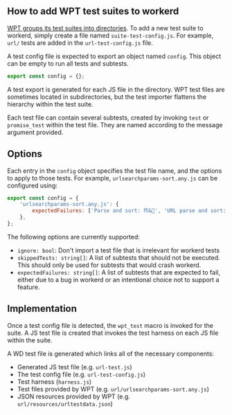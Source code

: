 ## How to add WPT test suites to workerd

[WPT groups its test suites into directories](https://github.com/web-platform-tests/wpt). To add a new test suite to workerd, simply create a file named `suite-test-config.js`. For example, `url/` tests are added in the `url-test-config.js` file.

A test config file is expected to export an object named `config`. This object can be empty to run all tests and subtests.

```js
export const config = {};
```

A test export is generated for each JS file in the directory. WPT test files are sometimes located in subdirectories, but the test importer flattens the hierarchy within the test suite.

Each test file can contain several subtests, created by invoking `test` or `promise_test` within the test file. They are named according to the message argument provided.

## Options

Each entry in the `config` object specifies the test file name, and the options to apply to those tests. For example, `urlsearchparams-sort.any.js` can be configured using:

```js
export const config = {
    'urlsearchparams-sort.any.js': {
        expectedFailures: ['Parse and sort: ﬃ&🌈', 'URL parse and sort: ﬃ&🌈'],
    },
};
```


The following options are currently supported:

* `ignore: bool`: Don't import a test file that is irrelevant for workerd tests
* `skippedTests: string[]`: A list of subtests that should not be executed. This should only be used for subtests that would crash workerd.
* `expectedFailures: string[]`: A list of subtests that are expected to fail, either due to a bug in workerd or an intentional choice not to support a feature.

## Implementation

Once a test config file is detected, the `wpt_test` macro is invoked for the suite. A JS test file is created that invokes the test harness on each JS file within the suite.

A WD test file is generated which links all of the necessary components:

* Generated JS test file (e.g. `url-test.js`)
* The test config file (e.g. `url-test-config.js`)
* Test harness (`harness.js`)
* Test files provided by WPT  (e.g. `url/urlsearchparams-sort.any.js`)
* JSON resources provided by WPT (e.g. `url/resources/urltestdata.json`)


